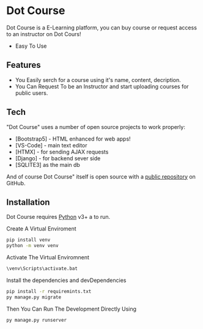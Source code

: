 # Dot Course

Dot Course is a E-Learning platform, you can buy course or request access to an instructor on Dot Cours!  

- Easy To Use 

## Features

- You Easily serch for a course using it's name, content, decription.
- You Can Request To be an Instructor and start uploading courses for public users. 


## Tech

"Dot Course" uses a number of open source projects to work properly:

- [Bootstrap5] - HTML enhanced for web apps!
- [VS-Code] - main text editor
- [HTMX] - for sending AJAX requests
- [Django] - for backend sever side 
- [SQLITE3] as the main db 

And of course Dot Course" itself is open source with a [public repository](https://github.com/YousefSedik/Dot-Course/) on GitHub.

## Installation

Dot Course requires [Python](https://www.python.org/downloads/) v3+ a to run.

Create A Virtual Enviroment 
```sh
pip install venv 
python -m venv venv
```
Activate The Virtual Enviromnent 
```sh
\venv\Scripts\activate.bat
```
Install the dependencies and devDependencies
```sh
pip install -r requiremints.txt
py manage.py migrate 
```
Then You Can Run The Development Directly Using
```sh
py manage.py runserver  
```

